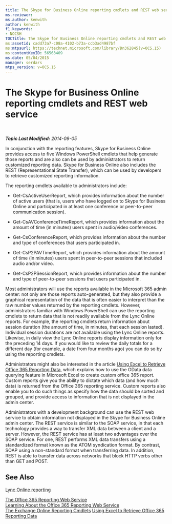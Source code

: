```yaml
---
title: The Skype for Business Online reporting cmdlets and REST web service
ms.reviewer: 
ms.author: kenwith
author: kenwith
f1.keywords:
- NOCSH
TOCTitle: The Skype for Business Online reporting cmdlets and REST web service
ms:assetid: cadd73a7-c08a-4102-b73a-ccb3ad4987bf
ms:mtpsurl: https://technet.microsoft.com/library/Dn362845(v=OCS.15)
ms:contentKeyID: 56563409
ms.date: 05/04/2015
manager: serdars
mtps_version: v=OCS.15
---
```


<div data-xmlns="http://www.w3.org/1999/xhtml">

<div class="topic" data-xmlns="http://www.w3.org/1999/xhtml" data-msxsl="urn:schemas-microsoft-com:xslt" data-cs="http://msdn.microsoft.com/">

<div data-asp="http://msdn2.microsoft.com/asp">

# The Skype for Business Online reporting cmdlets and REST web service

</div>

<div id="mainSection">

<div id="mainBody">

<span> </span>

_**Topic Last Modified:** 2014-09-05_

In conjunction with the reporting features, Skype for Business Online provides access to five Windows PowerShell cmdlets that help generate those reports and are also can be used by administrators to return customized reporting data. Skype for Business Online also includes the REST (Representational State Transfer), which can be used by developers to retrieve customized reporting information.

The reporting cmdlets available to administrators include:

  - Get-CsActiveUserReport, which provides information about the number of active users (that is, users who have logged on to Skype for Business Online and participated in at least one conference or peer-to-peer communication session).

  - Get-CsAVConferenceTimeReport, which provides information about the amount of time (in minutes) users spent in audio/video conferences.

  - Get-CsConferenceReport, which provides information about the number and type of conferences that users participated in.

  - Get-CsP2PAVTimeReport, which provides information about the amount of time (in minutes) users spent in peer-to-peer sessions that included audio and/or video.

  - Get-CsP2PSessionReport, which provides information about the number and type of peer-to-peer sessions that users participated in.

Most administrators will use the reports available in the Microsoft 365 admin center: not only are those reports auto-generated, but they also provide a graphical representation of the data that is often easier to interpret than the raw number values returned by the reporting cmdlets. However, administrators familiar with Windows PowerShell can use the reporting cmdlets to return data that is not readily available from the Lync Online reports. For example, the reporting cmdlets return information about session duration (the amount of time, in minutes, that each session lasted). Individual session durations are not available using the Lync Online reports. Likewise, in daily view the Lync Online reports display information only for the preceding 14 days. If you would like to review the daily totals for a different day (for example, a date from four months ago) you can do so by using the reporting cmdlets.

Administrators might also be interested in the article [Using Excel to Retrieve Office 365 Reporting Data](http://msdn.microsoft.com/en-us/library/dn781442.aspx), which explains how to use the OData data querying feature in Microsoft Excel to create custom office 365 report. Custom reports give you the ability to dictate which data (and how much data) is returned from the Office 365 reporting service. Custom reports also enable you to do such things as specify how the data should be sorted and grouped, and provide access to information that is not displayed in the admin center.

Administrators with a development background can use the REST web service to obtain information not displayed in the Skype for Business Online admin center. The REST service is similar to the SOAP service, in that each technology provides a way to transfer XML data between a client and a server. However, the REST service has at least two advantages over the SOAP service. For one, REST performs XML data transfers using a standardized format known as the ATOM syndication format. By contrast, SOAP using a non-standard format when transferring data. In addition, REST is able to transfer data across networks that block HTTP verbs other than GET and POST.

<div>

## See Also


[Lync Online reporting](https://technet.microsoft.com/library/dn362827\(v=ocs.15\))  


[The Office 365 Reporting Web Service](http://msdn.microsoft.com/en-us/library/office/jj984325.aspx)  
[Learning About the Office 365 Reporting Web Service](http://msdn.microsoft.com/en-us/library/office/jj984321.aspx)  
[The Exchange Online Reporting Cmdlets](http://technet.microsoft.com/library/jj200780\(v=exchg.150\).aspx)  
[Using Excel to Retrieve Office 365 Reporting Data](http://msdn.microsoft.com/en-us/library/dn781442.aspx)  
  

</div>

</div>

<span> </span>

</div>

</div>

</div>

